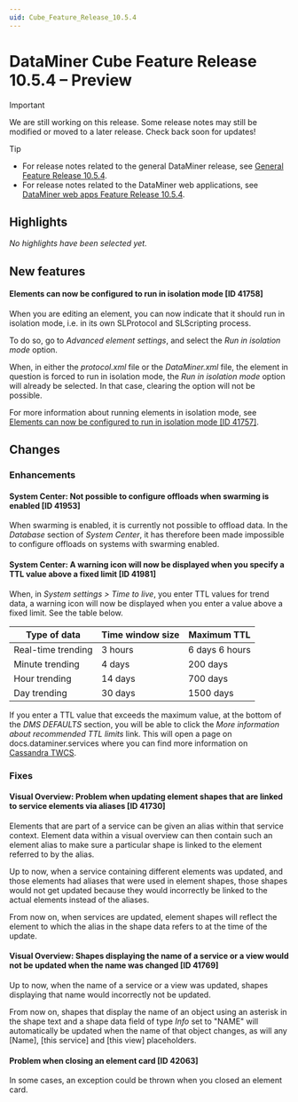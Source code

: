 ```yaml
---
uid: Cube_Feature_Release_10.5.4
---
```


# DataMiner Cube Feature Release 10.5.4 – Preview

> [!IMPORTANT]
> We are still working on this release. Some release notes may still be modified or moved to a later release. Check back soon for updates!

> [!TIP]
>
> - For release notes related to the general DataMiner release, see [General Feature Release 10.5.4](xref:General_Feature_Release_10.5.4).
> - For release notes related to the DataMiner web applications, see [DataMiner web apps Feature Release 10.5.4](xref:Web_apps_Feature_Release_10.5.4).

## Highlights

*No highlights have been selected yet.*

## New features

#### Elements can now be configured to run in isolation mode [ID 41758]

<!-- MR 10.4.0 [CU13] / 10.5.0 [CU1] - FR 10.5.4 -->

When you are editing an element, you can now indicate that it should run in isolation mode, i.e. in its own SLProtocol and SLScripting process.

To do so, go to *Advanced element settings*, and select the *Run in isolation mode* option.

When, in either the *protocol.xml* file or the *DataMiner.xml* file, the element in question is forced to run in isolation mode, the *Run in isolation mode* option will already be selected. In that case, clearing the option will not be possible.

For more information about running elements in isolation mode, see [Elements can now be configured to run in isolation mode [ID 41757]](xref:General_Feature_Release_10.5.4#elements-can-now-be-configured-to-run-in-isolation-mode-id-41757).

## Changes

### Enhancements

#### System Center: Not possible to configure offloads when swarming is enabled [ID 41953]

<!-- MR 10.4.0 [CU13] / 10.5.0 [CU1] - FR 10.5.4 -->

When swarming is enabled, it is currently not possible to offload data. In the *Database* section of *System Center*, it has therefore been made impossible to configure offloads on systems with swarming enabled.

#### System Center: A warning icon will now be displayed when you specify a TTL value above a fixed limit [ID 41981]

<!-- MR 10.4.0 [CU13] / 10.5.0 [CU1] - FR 10.5.4 -->

When, in *System settings > Time to live*, you enter TTL values for trend data, a warning icon will now be displayed when you enter a value above a fixed limit. See the table below.

| Type of data       | Time window size | Maximum TTL    |
|--------------------|------------------|----------------|
| Real-time trending | 3 hours          | 6 days 6 hours |
| Minute trending    | 4 days           | 200 days       |
| Hour trending      | 14 days          | 700 days       |
| Day trending       | 30 days          | 1500 days      |

If you enter a TTL value that exceeds the maximum value, at the bottom of the *DMS DEFAULTS* section, you will be able to click the *More information about recommended TTL limits* link. This will open a page on docs.dataminer.services where you can find more information on [Cassandra TWCS](xref:Specifying_TTL_overrides#cassandra-twcs).

### Fixes

#### Visual Overview: Problem when updating element shapes that are linked to service elements via aliases [ID 41730]

<!-- MR 10.4.0 [CU13] / 10.5.0 [CU1] - FR 10.5.4 -->

Elements that are part of a service can be given an alias within that service context. Element data within a visual overview can then contain such an element alias to make sure a particular shape is linked to the element referred to by the alias.

Up to now, when a service containing different elements was updated, and those elements had aliases that were used in element shapes, those shapes would not get updated because they would incorrectly be linked to the actual elements instead of the aliases.

From now on, when services are updated, element shapes will reflect the element to which the alias in the shape data refers to at the time of the update.

#### Visual Overview: Shapes displaying the name of a service or a view would not be updated when the name was changed [ID 41769]

<!-- MR 10.4.0 [CU13] / 10.5.0 [CU1] - FR 10.5.4 -->

Up to now, when the name of a service or a view was updated, shapes displaying that name would incorrectly not be updated.

From now on, shapes that display the name of an object using an asterisk in the shape text and a shape data field of type *Info* set to "NAME" will automatically be updated when the name of that object changes, as will any [Name], [this service] and [this view] placeholders.

#### Problem when closing an element card [ID 42063]

<!-- MR 10.4.0 [CU13] / 10.5.0 [CU1] - FR 10.5.4 -->

In some cases, an exception could be thrown when you closed an element card.
